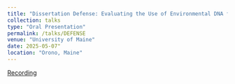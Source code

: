 ```yaml
---
title: "Dissertation Defense: Evaluating the Use of Environmental DNA for River Herring and Seal Restoration Ecology"
collection: talks
type: "Oral Presentation"
permalink: /talks/DEFENSE
venue: "University of Maine"
date: 2025-05-07"
location: "Orono, Maine"
---
```



[Recording](https://drive.google.com/file/d/1b3N5X_KNkM88G-CHeV0nrxYwUdBk3JNz/view?usp=sharing)
